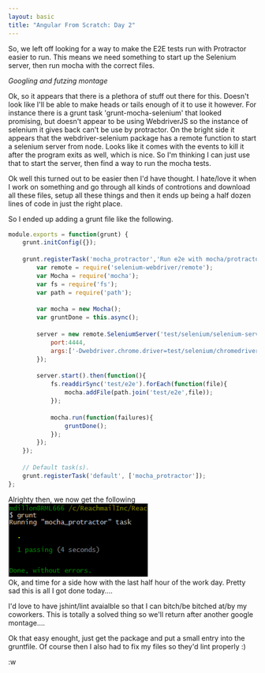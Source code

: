 ```yaml
---
layout: basic
title: "Angular From Scratch: Day 2" 
---
```


So, we left off looking for a way to make the E2E tests run with Protractor easier to run. This means we need something to start up the Selenium server, 
then run mocha with the correct files.  

<!--more-->

_Googling and futzing montage_   
  
Ok, so it appears that there is a plethora of stuff out there for this. Doesn't look like I'll be able to make heads or tails enough of it to use it however. 
For instance there is a grunt task 'grunt-mocha-selenium' that looked promising, but doesn't appear to be using WebdriverJS so the instance of selenium it gives back 
can't be use by protractor. On the bright side it appears that the webdriver-selenium package has a remote function to start a selenium server from node. Looks like it 
comes with the events to kill it after the program exits as well, which is nice. So I'm thinking I can just use that to start the server, then find a way to run the mocha 
tests.   

Ok well this turned out to be easier then I'd have thought. I hate/love it when I work on something and go through all kinds of controtions and download all these files, 
setup all these things and then it ends up being a half dozen lines of code in just the right place.   

So I ended up adding a grunt file like the following.  

```javascript
module.exports = function(grunt) {
    grunt.initConfig({});

    grunt.registerTask('mocha_protractor','Run e2e with mocha/protractor',function(grunt){
        var remote = require('selenium-webdriver/remote');
        var Mocha = require('mocha');
        var fs = require('fs');
        var path = require('path');

        var mocha = new Mocha();
        var gruntDone = this.async();

        server = new remote.SeleniumServer('test/selenium/selenium-server-standalone-2.34.0.jar',{
            port:4444,
            args:['-Dwebdriver.chrome.driver=test/selenium/chromedriver.exe']
        });

        server.start().then(function(){
            fs.readdirSync('test/e2e').forEach(function(file){
                mocha.addFile(path.join('test/e2e',file));
            });

            mocha.run(function(failures){
                gruntDone();
            });
        });
    });

    // Default task(s).
    grunt.registerTask('default', ['mocha_protractor']);
};
```

Alrighty then, we now get the following  
![Grunt Output 1](/images/grunt1.png)  
Ok, and time for a side how with the last half hour of the work day. Pretty sad this is all I got done today....

I'd love to have jshint/lint avaialble so that I can bitch/be bitched at/by my coworkers. This is totally a solved 
thing so we'll return after another google montage....  

Ok that easy enought, just get the package and put a small entry into the gruntfile. Of course then I also had to fix my files so they'd lint properly :)

:w

